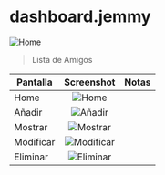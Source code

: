 # dashboard.jemmy
![Home](https://lh6.googleusercontent.com/m_joAwEgcgtPvpXtLX7cLaLjvj-K82E9uEVdYG_ARANbsRFQDbvQOyBVb_k6miV-wFZ3qRD649sIoTY=w1366-h643)
> Lista de Amigos 


| Pantalla     | Screenshot                                    | Notas |
| ------------- |:---------------------------------------------:| -----:|
| Home          | ![Home](https://lh5.googleusercontent.com/p3_Bq39sVP7FlKXS_r-R8r6rZGa9wUUT-LUIdjFKiZKmheirM55tHB5NnVzm2lyl1O9yf9SAp7WF24c=w1366-h643)|       |
| Añadir        | ![Añadir](https://lh3.googleusercontent.com/eVwoY8hTrCDfstV9v-MCoekc2ByXR2TVEzHs3kD1N6tVj2mJoFKKtsmRtFRJdNkeZgnU1GEZlYmEl9o=w1366-h643)|       |
| Mostrar       | ![Mostrar](https://lh3.googleusercontent.com/soqfcerQBwFfrRYr7BT5fcedL3xmbSrYIROOdPxct8flFQc1t-xU_3k9KIMdx6y8S9OF3GHThs11HRQ=w1366-h643)|       |
| Modificar     | ![Modificar](https://lh5.googleusercontent.com/Gpmv5CpdyzbNIeUZI-1Xqq4BnYGeMlkrlF2x-85iHb8VW2lQGmVhbUPLw7wcWfD_mmwD9a2hkYuIjAU=w1366-h643)|       |
| Eliminar      | ![Eliminar](https://lh4.googleusercontent.com/FTyoPufyT8rHeuMeYSQoS02Mx16liBqRt2CsglG3zSdDq03RvlW5oHO9nvDAi2bvq4038aKECOoZuvQ=w1366-h643)|       |


